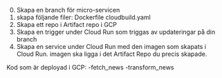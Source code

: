 0. Skapa en branch för micro-servicen
1. skapa följande filer:
    Dockerfile
    cloudbuild.yaml
2.  Skapa ett repo i Artifact repo i GCP
3.  Skapa en trigger under Cloud Run som triggas av updateringar på din branch
4.  Skapa en service under Cloud Run med den imagen som skapats i Cloud Run. imagen ska ligga i det Artifact Repo du precis skapade.


Kod som är deployad i GCP:
-fetch_news
-transform_news
